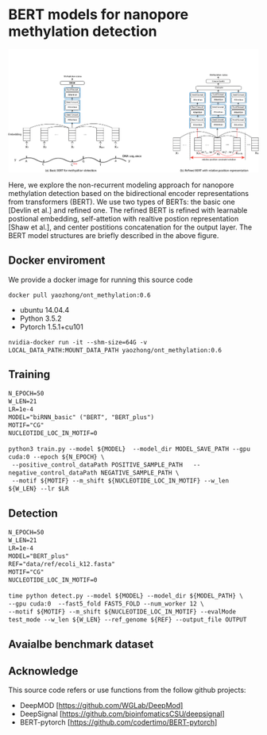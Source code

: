 # BERT models for nanopore methylation detection

![](figures/BERT_model_refined.png)

Here, we explore the non-recurrent modeling approach for nanopore methylation detection based on the bidirectional encoder representations from transformers (BERT).
We use two types of BERTs: the basic one [Devlin et al.] and refined one.
The refined BERT is refined with learnable postional embedding, self-attetion with realtive postion representation [Shaw et al.], 
and center postitions concatenation for the output layer.
The BERT model structures are briefly described in the above figure. 


## Docker enviroment
We provide a docker image for running this source code
```
docker pull yaozhong/ont_methylation:0.6
```
* ubuntu 14.04.4
* Python 3.5.2
* Pytorch 1.5.1+cu101
```
nvidia-docker run -it --shm-size=64G -v LOCAL_DATA_PATH:MOUNT_DATA_PATH yaozhong/ont_methylation:0.6
```

## Training

```
N_EPOCH=50
W_LEN=21
LR=1e-4
MODEL="biRNN_basic" ("BERT", "BERT_plus")
MOTIF="CG"
NUCLEOTIDE_LOC_IN_MOTIF=0

python3 train.py --model ${MODEL}  --model_dir MODEL_SAVE_PATH --gpu cuda:0 --epoch ${N_EPOCH} \
 --positive_control_dataPath POSITIVE_SAMPLE_PATH   --negative_control_dataPath NEGATIVE_SAMPLE_PATH \
 --motif ${MOTIF} --m_shift ${NUCLEOTIDE_LOC_IN_MOTIF} --w_len ${W_LEN} --lr $LR 
```

## Detection
```
N_EPOCH=50
W_LEN=21
LR=1e-4
MODEL="BERT_plus" 
REF="data/ref/ecoli_k12.fasta"
MOTIF="CG"
NUCLEOTIDE_LOC_IN_MOTIF=0

time python detect.py --model ${MODEL} --model_dir ${MODEL_PATH} \
--gpu cuda:0  --fast5_fold FAST5_FOLD --num_worker 12 \
--motif ${MOTIF} --m_shift ${NUCLEOTIDE_LOC_IN_MOTIF} --evalMode test_mode --w_len ${W_LEN} --ref_genome ${REF} --output_file OUTPUT
```

## Avaialbe benchmark dataset

## Acknowledge
This source code refers or use functions from the follow github projects:
- DeepMOD      [https://github.com/WGLab/DeepMod]
- DeepSignal   [https://github.com/bioinfomaticsCSU/deepsignal]
- BERT-pytorch [https://github.com/codertimo/BERT-pytorch]



